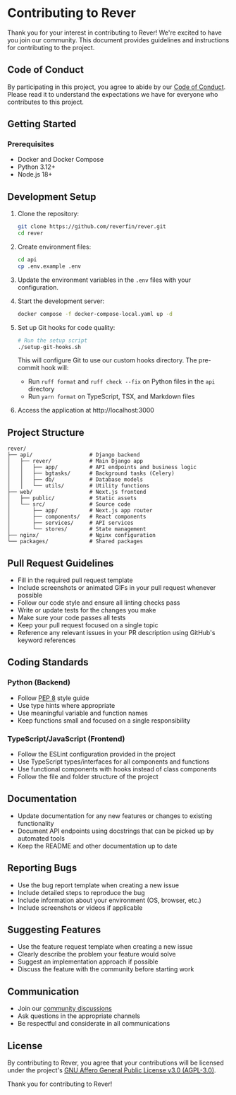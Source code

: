 # Contributing to Rever

Thank you for your interest in contributing to Rever! We're excited to have you join our community. This document provides guidelines and instructions for contributing to the project.

## Code of Conduct

By participating in this project, you agree to abide by our [Code of Conduct](CODE_OF_CONDUCT.md). Please read it to understand the expectations we have for everyone who contributes to this project.

## Getting Started

### Prerequisites

- Docker and Docker Compose
- Python 3.12+
- Node.js 18+

## Development Setup

1. Clone the repository:

   ```bash
   git clone https://github.com/reverfin/rever.git
   cd rever
   ```

2. Create environment files:

   ```bash
   cd api
   cp .env.example .env
   ```

3. Update the environment variables in the `.env` files with your configuration.

4. Start the development server:

   ```bash
   docker compose -f docker-compose-local.yaml up -d
   ```

5. Set up Git hooks for code quality:

   ```bash
   # Run the setup script
   ./setup-git-hooks.sh
   ```

   This will configure Git to use our custom hooks directory. The pre-commit hook will:

   - Run `ruff format` and `ruff check --fix` on Python files in the `api` directory
   - Run `yarn format` on TypeScript, TSX, and Markdown files

6. Access the application at http://localhost:3000

## Project Structure

```
rever/
├── api/                  # Django backend
│   ├── rever/            # Main Django app
│   │   ├── app/          # API endpoints and business logic
│   │   ├── bgtasks/      # Background tasks (Celery)
│   │   ├── db/           # Database models
│   │   └── utils/        # Utility functions
├── web/                  # Next.js frontend
│   ├── public/           # Static assets
│   └── src/              # Source code
│       ├── app/          # Next.js app router
│       ├── components/   # React components
│       ├── services/     # API services
│       └── stores/       # State management
├── nginx/                # Nginx configuration
└── packages/             # Shared packages
```

## Pull Request Guidelines

- Fill in the required pull request template
- Include screenshots or animated GIFs in your pull request whenever possible
- Follow our code style and ensure all linting checks pass
- Write or update tests for the changes you make
- Make sure your code passes all tests
- Keep your pull request focused on a single topic
- Reference any relevant issues in your PR description using GitHub's keyword references

## Coding Standards

### Python (Backend)

- Follow [PEP 8](https://www.python.org/dev/peps/pep-0008/) style guide
- Use type hints where appropriate
- Use meaningful variable and function names
- Keep functions small and focused on a single responsibility

### TypeScript/JavaScript (Frontend)

- Follow the ESLint configuration provided in the project
- Use TypeScript types/interfaces for all components and functions
- Use functional components with hooks instead of class components
- Follow the file and folder structure of the project

## Documentation

- Update documentation for any new features or changes to existing functionality
- Document API endpoints using docstrings that can be picked up by automated tools
- Keep the README and other documentation up to date

## Reporting Bugs

- Use the bug report template when creating a new issue
- Include detailed steps to reproduce the bug
- Include information about your environment (OS, browser, etc.)
- Include screenshots or videos if applicable

## Suggesting Features

- Use the feature request template when creating a new issue
- Clearly describe the problem your feature would solve
- Suggest an implementation approach if possible
- Discuss the feature with the community before starting work

## Communication

- Join our [community discussions](https://community.reverfin.ai/)
- Ask questions in the appropriate channels
- Be respectful and considerate in all communications

## License

By contributing to Rever, you agree that your contributions will be licensed under the project's [GNU Affero General Public License v3.0 (AGPL-3.0)](LICENSE).

Thank you for contributing to Rever!
